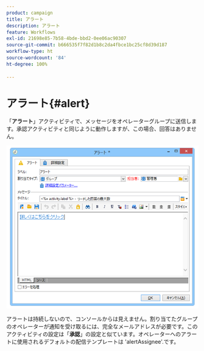 ```yaml
---
product: campaign
title: アラート
description: アラート
feature: Workflows
exl-id: 21698e85-7b58-4bde-bbd2-0ee06ac90307
source-git-commit: b666535f7f82d1b8c2da4fbce1bc25cf8d39d187
workflow-type: ht
source-wordcount: '84'
ht-degree: 100%

---
```


# アラート{#alert}



「**アラート**」アクティビティで、メッセージをオペレーターグループに送信します。承認アクティビティと同じように動作しますが、この場合、回答はありません。

![](assets/edit_alerte.png)

アラートは持続しないので、コンソールからは見えません。割り当てたグループのオペレーターが通知を受け取るには、完全なメールアドレスが必要です。このアクティビティの設定は「**承認**」の設定と似ています。オペレーターへのアラートに使用されるデフォルトの配信テンプレートは &#39;alertAssignee&#39;.です。
